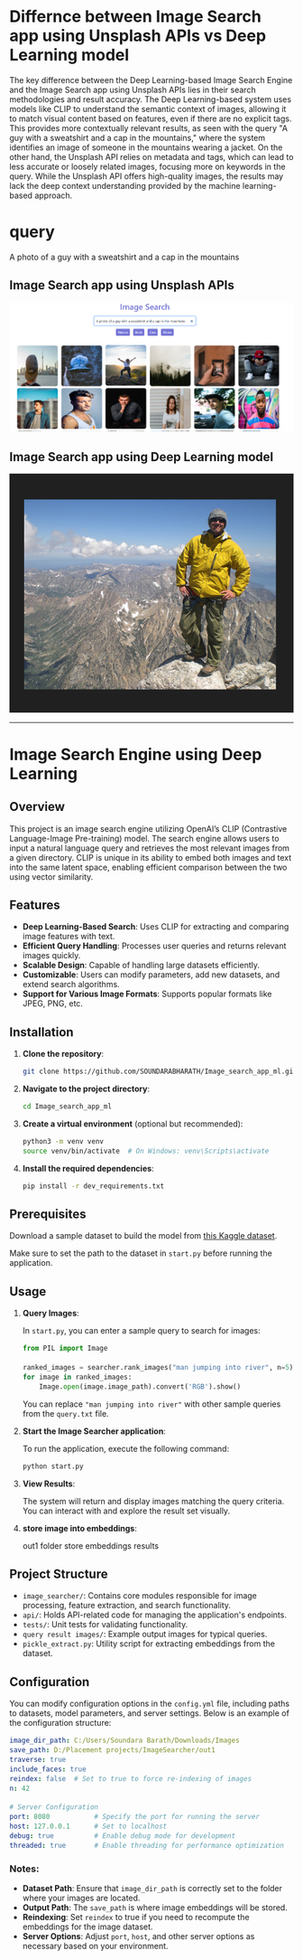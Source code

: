 


# Differnce between Image Search app using Unsplash APIs vs  Deep Learning model

The key difference between the Deep Learning-based Image Search Engine and the Image Search app using Unsplash APIs lies in their search methodologies and result accuracy. The Deep Learning-based system uses models like CLIP to understand the semantic context of images, allowing it to match visual content based on features, even if there are no explicit tags. This provides more contextually relevant results, as seen with the query "A guy with a sweatshirt and a cap in the mountains," where the system identifies an image of someone in the mountains wearing a jacket. On the other hand, the Unsplash API relies on metadata and tags, which can lead to less accurate or loosely related images, focusing more on keywords in the query. While the Unsplash API offers high-quality images, the results may lack the deep context understanding provided by the machine learning-based approach.

# query
   A photo of a guy with a sweatshirt and a cap in the mountains
## Image Search app using Unsplash APIs      
![Alt text](image.png)                       

## Image Search app using Deep Learning model
   ![Alt text](image-1.png)

---

# Image Search Engine  using Deep Learning

## Overview
This project is an image search engine utilizing OpenAI’s CLIP (Contrastive Language-Image Pre-training) model. The search engine allows users to input a natural language query and retrieves the most relevant images from a given directory. CLIP is unique in its ability to embed both images and text into the same latent space, enabling efficient comparison between the two using vector similarity.

## Features

- **Deep Learning-Based Search**: Uses CLIP for extracting and comparing image features with text.
- **Efficient Query Handling**: Processes user queries and returns relevant images quickly.
- **Scalable Design**: Capable of handling large datasets efficiently.
- **Customizable**: Users can modify parameters, add new datasets, and extend search algorithms.
- **Support for Various Image Formats**: Supports popular formats like JPEG, PNG, etc.

## Installation

1. **Clone the repository**:
   ```bash
   git clone https://github.com/SOUNDARABHARATH/Image_search_app_ml.git
   ```

2. **Navigate to the project directory**:
   ```bash
   cd Image_search_app_ml
   ```

3. **Create a virtual environment** (optional but recommended):
   ```bash
   python3 -m venv venv
   source venv/bin/activate  # On Windows: venv\Scripts\activate
   ```

4. **Install the required dependencies**:
   ```bash
   pip install -r dev_requirements.txt
   ```

## Prerequisites

Download a sample dataset to build the model from [this Kaggle dataset](https://www.kaggle.com/datasets/adityajn105/flickr8k).

Make sure to set the path to the dataset in `start.py` before running the application.

## Usage

1. **Query Images**:
   
   In `start.py`, you can enter a sample query to search for images:

   ```python
   from PIL import Image
   
   ranked_images = searcher.rank_images("man jumping into river", n=5)
   for image in ranked_images:
       Image.open(image.image_path).convert('RGB').show()
   ```

   You can replace `"man jumping into river"` with other sample queries from the `query.txt` file.

2. **Start the Image Searcher application**:

   To run the application, execute the following command:

   ```bash
   python start.py
   ```

3. **View Results**:

   The system will return and display images matching the query criteria. You can interact with and explore the result set visually.

4. **store image into embeddings**:

   out1 folder store embeddings results

## Project Structure

- `image_searcher/`: Contains core modules responsible for image processing, feature extraction, and search functionality.
- `api/`: Holds API-related code for managing the application's endpoints.
- `tests/`: Unit tests for validating functionality.
- `query result images/`: Example output images for typical queries.
- `pickle_extract.py`: Utility script for extracting embeddings from the dataset.

## Configuration

You can modify configuration options in the `config.yml` file, including paths to datasets, model parameters, and server settings. Below is an example of the configuration structure:

```yaml
image_dir_path: C:/Users/Soundara Barath/Downloads/Images
save_path: D:/Placement projects/ImageSearcher/out1
traverse: true
include_faces: true
reindex: false  # Set to true to force re-indexing of images
n: 42

# Server Configuration
port: 8080           # Specify the port for running the server
host: 127.0.0.1      # Set to localhost
debug: true          # Enable debug mode for development
threaded: true       # Enable threading for performance optimization
```

### Notes:
- **Dataset Path**: Ensure that `image_dir_path` is correctly set to the folder where your images are located.
- **Output Path**: The `save_path` is where image embeddings will be stored.
- **Reindexing**: Set `reindex` to true if you need to recompute the embeddings for the image dataset.
- **Server Options**: Adjust `port`, `host`, and other server options as necessary based on your environment.

